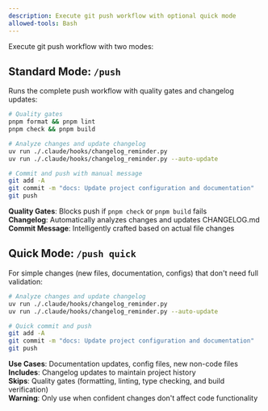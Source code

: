 ```yaml
---
description: Execute git push workflow with optional quick mode
allowed-tools: Bash
---
```


Execute git push workflow with two modes:

## Standard Mode: `/push`

Runs the complete push workflow with quality gates and changelog updates:

```bash
# Quality gates
pnpm format && pnpm lint
pnpm check && pnpm build

# Analyze changes and update changelog
uv run ./.claude/hooks/changelog_reminder.py
uv run ./.claude/hooks/changelog_reminder.py --auto-update

# Commit and push with manual message
git add -A
git commit -m "docs: Update project configuration and documentation"
git push
```

**Quality Gates**: Blocks push if `pnpm check` or `pnpm build` fails  
**Changelog**: Automatically analyzes changes and updates CHANGELOG.md  
**Commit Message**: Intelligently crafted based on actual file changes

## Quick Mode: `/push quick`

For simple changes (new files, documentation, configs) that don't need full validation:

```bash
# Analyze changes and update changelog
uv run ./.claude/hooks/changelog_reminder.py
uv run ./.claude/hooks/changelog_reminder.py --auto-update

# Quick commit and push
git add -A
git commit -m "docs: Update project configuration and documentation"
git push
```

**Use Cases**: Documentation updates, config files, new non-code files  
**Includes**: Changelog updates to maintain project history  
**Skips**: Quality gates (formatting, linting, type checking, and build verification)  
**Warning**: Only use when confident changes don't affect code functionality
